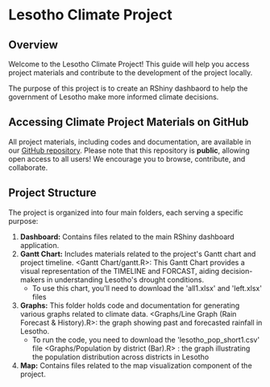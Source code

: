 # Lesotho Climate Project
## Overview
Welcome to the Lesotho Climate Project! This guide will help you access project materials and contribute to the development of the project locally.

The purpose of this project is to create an RShiny dashbaord to help the government of Lesotho make more informed climate decisions.

## Accessing Climate Project Materials on GitHub
All project materials, including codes and documentation, are available in our [GitHub repository](https://github.com/ey2367/Climate_Project).
Please note that this repository is **public**, allowing open access to all users! We encourage you to browse, contribute, and collaborate.

## Project Structure
The project is organized into four main folders, each serving a specific purpose:
1. **Dashboard:** Contains files related to the main RShiny dashboard application.
2. **Gantt Chart:** Includes materials related to the project's Gantt chart and project timeline.
    <Gantt Chart/gantt.R>: This Gantt Chart provides a visual representation of the TIMELINE and FORCAST, aiding decision-makers in understanding Lesotho's drought conditions.
    - To use this chart, you'll need to download the 'all1.xlsx' and 'left.xlsx' files
3. **Graphs:** This folder holds code and documentation for generating various graphs related to climate data.
    <Graphs/Line Graph (Rain Forecast & History).R>: the graph showing past and forecasted rainfall in Lesotho. 
    -  To run the code, you need to download the 'lesotho_pop_short1.csv' file
    <Graphs/Population by district (Bar).R> : the graph illustrating the population distribution across districts in Lesotho
4. **Map:** Contains files related to the map visualization component of the project.

